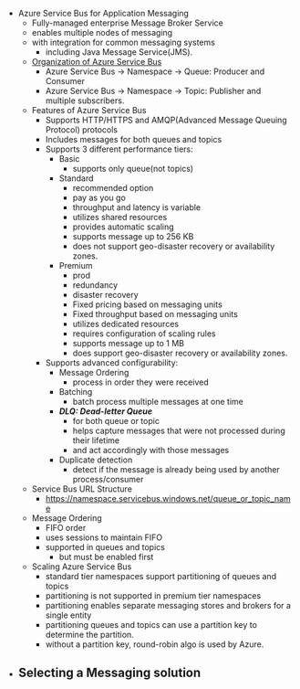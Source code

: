 - Azure Service Bus for Application Messaging
  - Fully-managed enterprise Message Broker Service
  - enables multiple nodes of messaging
  - with integration for common messaging systems
    - including Java Message Service(JMS).
  - [Organization of Azure Service Bus](service_bus.png)
    - Azure Service Bus -> Namespace -> Queue: Producer and Consumer 
    - Azure Service Bus -> Namespace -> Topic: Publisher and multiple subscribers.
  - Features of Azure Service Bus
    - Supports HTTP/HTTPS and AMQP(Advanced Message Queuing Protocol) protocols
    - Includes messages for both queues and topics
    - Supports 3 different performance tiers:
      - Basic
        - supports only queue(not topics)
      - Standard
        - recommended option
        - pay as you go
        - throughput and latency is variable
        - utilizes shared resources
        - provides automatic scaling
        - supports message up to 256 KB
        - does not support geo-disaster recovery or availability zones.
      - Premium
        - prod
        - redundancy 
        - disaster recovery
        - Fixed pricing based on messaging units 
        - Fixed throughput based on messaging units
        - utilizes dedicated resources
        - requires configuration of scaling rules
        - supports message up to 1 MB
        - does support geo-disaster recovery or availability zones.
    - Supports advanced configurability:
      - Message Ordering
        - process in order they were received
      - Batching
        - batch process multiple messages at one time
      - ***DLQ: Dead-letter Queue***
        - for both queue or topic 
        - helps capture messages that were not processed during their lifetime
        - and act accordingly with those messages
      - Duplicate detection
        - detect if the message is already being used by another process/consumer
  - Service Bus URL Structure
    - https://namespace.servicebus.windows.net/queue_or_topic_name
  - Message Ordering
    - FIFO order
    - uses sessions to maintain FIFO
    - supported in queues and topics
      - but must be enabled first
  - Scaling Azure Service Bus
    - standard tier namespaces support partitioning of queues and topics
    - partitioning is not supported in premium tier namespaces
    - partitioning enables separate messaging stores and brokers for a single entity
    - partitioning queues and topics can use a partition key to determine the partition.
    - without a partition key, round-robin algo is used by Azure.
- Selecting a Messaging solution
  - 